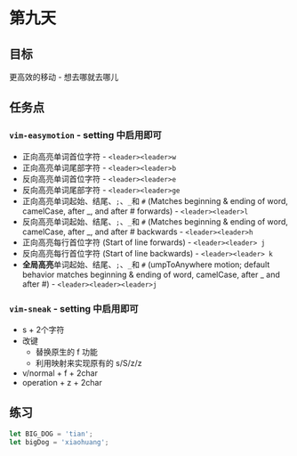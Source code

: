 # 第九天

## 目标

更高效的移动 - 想去哪就去哪儿

## 任务点

### `vim-easymotion` - setting 中启用即可

- 正向高亮单词首位字符 - `<leader><leader>w`
- 正向高亮单词尾部字符 - `<leader><leader>b`
- 反向高亮单词首位字符  - `<leader><leader>e`
- 反向高亮单词尾部字符  - `<leader><leader>ge`
- 正向高亮单词起始、结尾、`;`、`_`和 `#` (Matches beginning & ending of word, camelCase, after _, and after # forwards) - `<leader><leader>l`
- 反向高亮单词起始、结尾、`;`、`_`和 `#` (Matches beginning & ending of word, camelCase, after _, and after # backwards - 
`<leader><leader>h`
- 正向高亮每行首位字符 (Start of line forwards) - `<leader><leader> j`
- 反向高亮每行首位字符 (Start of line backwards) - `<leader><leader> k`
- **全局高亮**单词起始、结尾、`;`、`_`和 `#` (umpToAnywhere motion; default behavior matches beginning & ending of word, camelCase, after _ and after #) -  `<leader><leader><leader>j`

### `vim-sneak` - setting 中启用即可

- s + 2个字符
- 改键
  - 替换原生的 f 功能
  - 利用映射来实现原有的 s/S/z/z
- v/normal + f + 2char
- operation + z + 2char

## 练习
```js
let BIG_DOG = 'tian';
let bigDog = 'xiaohuang';

```